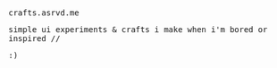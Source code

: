 <samp>
crafts.asrvd.me

simple ui experiments & crafts i make when i'm bored or inspired //

:)
</samp>
